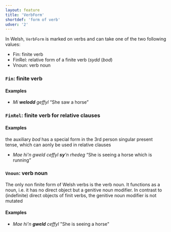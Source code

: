 ```yaml
---
layout: feature
title: 'VerbForm'
shortdef: 'form of verb'
udver: '2'
---
```


In Welsh, `VerbForm` is marked on verbs and can take one of the two following values:

- Fin: finite verb
- FinRel: relative form of a finite verb (_sydd_ (_bod_)
- Vnoun: verb noun


### <a name="Fin">`Fin`</a>: finite verb

#### Examples

* _Mi **welodd** geffyl_ “She saw a horse”



### <a name="FinRel">`FinRel`</a>: finite verb for relative clauses

#### Examples

the auxiliary _bod_ has a special form in the 3rd person singular present tense, which can aonly be used in relative clauses

* _Mae hi'n gweld ceffyl **sy**'n rhedeg_ “She is seeing a horse which is running”


### <a name="Vnoun">`Vnoun`</a>: verb noun

The only non finite form of Welsh verbs is the verb noun. It functions as a noun, i.e. it has no direct object but a genitive noun modifier. In contrast to (indefinite) direct objects of finit verbs, the genitive noun modifier is not mutated

#### Examples

* _Mae hi'n **gweld** ceffyl_ "She is seeing a horse"





<!-- Interlanguage links updated So kvě 14 19:02:43 CEST 2022 -->
